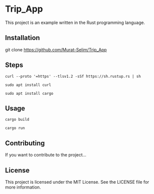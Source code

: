 # Trip_App

This project is an example written in the Rust programming language.

## Installation

git clone https://github.com/Murat-Selim/Trip_App

## Steps

```
curl --proto '=https' --tlsv1.2 -sSf https://sh.rustup.rs | sh
```

```
sudo apt install curl
```

```
sudo apt install cargo

```



## Usage

```
cargo build
```

```
cargo run
```



## Contributing

If you want to contribute to the project...

## License

This project is licensed under the MIT License. See the LICENSE file for more information.
